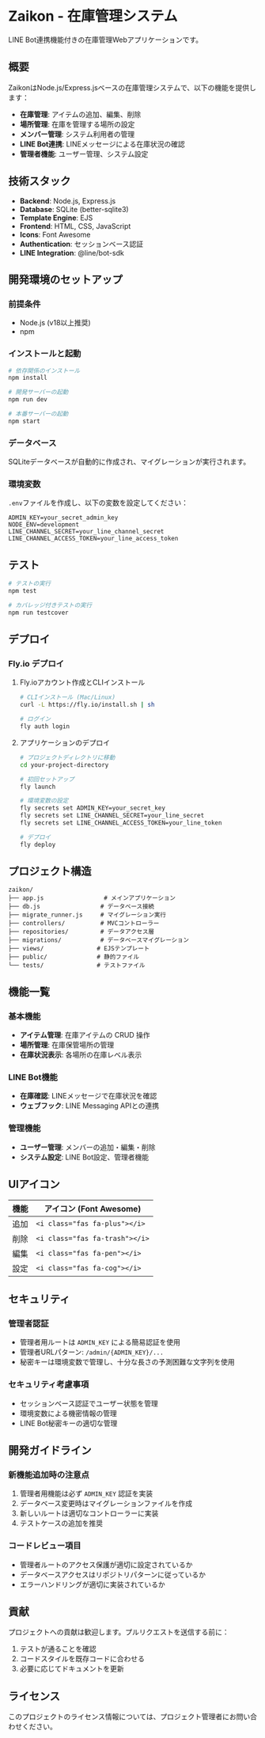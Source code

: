 # Zaikon - 在庫管理システム

LINE Bot連携機能付きの在庫管理Webアプリケーションです。

## 概要

ZaikonはNode.js/Express.jsベースの在庫管理システムで、以下の機能を提供します：

- **在庫管理**: アイテムの追加、編集、削除
- **場所管理**: 在庫を管理する場所の設定
- **メンバー管理**: システム利用者の管理
- **LINE Bot連携**: LINEメッセージによる在庫状況の確認
- **管理者機能**: ユーザー管理、システム設定

## 技術スタック

- **Backend**: Node.js, Express.js
- **Database**: SQLite (better-sqlite3)
- **Template Engine**: EJS
- **Frontend**: HTML, CSS, JavaScript
- **Icons**: Font Awesome
- **Authentication**: セッションベース認証
- **LINE Integration**: @line/bot-sdk

## 開発環境のセットアップ

### 前提条件
- Node.js (v18以上推奨)
- npm

### インストールと起動

```bash
# 依存関係のインストール
npm install

# 開発サーバーの起動
npm run dev

# 本番サーバーの起動
npm start
```

### データベース
SQLiteデータベースが自動的に作成され、マイグレーションが実行されます。

### 環境変数
`.env`ファイルを作成し、以下の変数を設定してください：

```env
ADMIN_KEY=your_secret_admin_key
NODE_ENV=development
LINE_CHANNEL_SECRET=your_line_channel_secret
LINE_CHANNEL_ACCESS_TOKEN=your_line_access_token
```

## テスト

```bash
# テストの実行
npm test

# カバレッジ付きテストの実行
npm run testcover
```

## デプロイ

### Fly.io デプロイ

1. Fly.ioアカウント作成とCLIインストール
   ```bash
   # CLIインストール (Mac/Linux)
   curl -L https://fly.io/install.sh | sh
   
   # ログイン
   fly auth login
   ```

2. アプリケーションのデプロイ
   ```bash
   # プロジェクトディレクトリに移動
   cd your-project-directory
   
   # 初回セットアップ
   fly launch
   
   # 環境変数の設定
   fly secrets set ADMIN_KEY=your_secret_key
   fly secrets set LINE_CHANNEL_SECRET=your_line_secret
   fly secrets set LINE_CHANNEL_ACCESS_TOKEN=your_line_token
   
   # デプロイ
   fly deploy
   ```

## プロジェクト構造

```
zaikon/
├── app.js                 # メインアプリケーション
├── db.js                 # データベース接続
├── migrate_runner.js     # マイグレーション実行
├── controllers/          # MVCコントローラー
├── repositories/         # データアクセス層
├── migrations/           # データベースマイグレーション
├── views/               # EJSテンプレート
├── public/              # 静的ファイル
└── tests/               # テストファイル
```

## 機能一覧

### 基本機能
- **アイテム管理**: 在庫アイテムの CRUD 操作
- **場所管理**: 在庫保管場所の管理
- **在庫状況表示**: 各場所の在庫レベル表示

### LINE Bot機能
- **在庫確認**: LINEメッセージで在庫状況を確認
- **ウェブフック**: LINE Messaging APIとの連携

### 管理機能
- **ユーザー管理**: メンバーの追加・編集・削除
- **システム設定**: LINE Bot設定、管理者機能

## UIアイコン

| 機能    | アイコン (Font Awesome)              |
|---------|--------------------------------------|
| 追加    | `<i class="fas fa-plus"></i>`       |
| 削除    | `<i class="fas fa-trash"></i>`      |
| 編集    | `<i class="fas fa-pen"></i>`        |
| 設定    | `<i class="fas fa-cog"></i>`        |

## セキュリティ

### 管理者認証
- 管理者用ルートは `ADMIN_KEY` による簡易認証を使用
- 管理者URLパターン: `/admin/{ADMIN_KEY}/...`
- 秘密キーは環境変数で管理し、十分な長さの予測困難な文字列を使用

### セキュリティ考慮事項
- セッションベース認証でユーザー状態を管理
- 環境変数による機密情報の管理
- LINE Bot秘密キーの適切な管理

## 開発ガイドライン

### 新機能追加時の注意点
1. 管理者用機能は必ず `ADMIN_KEY` 認証を実装
2. データベース変更時はマイグレーションファイルを作成
3. 新しいルートは適切なコントローラーに実装
4. テストケースの追加を推奨

### コードレビュー項目
- 管理者ルートのアクセス保護が適切に設定されているか
- データベースアクセスはリポジトリパターンに従っているか
- エラーハンドリングが適切に実装されているか

## 貢献

プロジェクトへの貢献は歓迎します。プルリクエストを送信する前に：

1. テストが通ることを確認
2. コードスタイルを既存コードに合わせる
3. 必要に応じてドキュメントを更新

## ライセンス

このプロジェクトのライセンス情報については、プロジェクト管理者にお問い合わせください。
